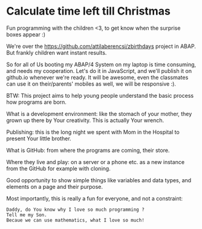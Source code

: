 # Calculate time left till Christmas
Fun programming with the children <3, to get know when the surprise boxes appear :)

We're over the https://github.com/attilaberencsi/zbirthdays project in ABAP. But frankly children want instant results.

So for all of Us booting my ABAP/4 System on my laptop is time consuming, and needs my cooperation. Let's do it in JavaScript, and we'll publish it on github.io whenever we're ready. It will be awesome, even the classmates can use it on their/parents' mobiles as well, we will be responsive :).

BTW: This project aims to help young people understand the basic process how programs are born.

What is a development environment: like the stomach of your mother, they grown up there by Your creativity. This is actually Your wrench.

Publishing: this is the long night we spent with Mom in the Hospital to present Your little brother.

What is GitHub: from where the programs are coming, their store.

Where they live and play: on a server or a phone etc. as a new instance from the GitHub for example with cloning.

Good opportunity to show simple things like variables and data types, and elements on a page and their purpose.

Most importantly, this is really a fun for everyone, and not a constraint:

    Daddy, do You know why I love so much programming ?
    Tell me my Son.
    Becaue we can use mathematics, what I love so much!

